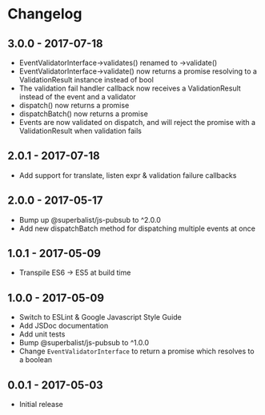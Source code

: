 # Changelog

## 3.0.0 - 2017-07-18

* EventValidatorInterface->validates() renamed to ->validate()
* EventValidatorInterface->validate() now returns a promise resolving to a ValidationResult instance instead of bool
* The validation fail handler callback now receives a ValidationResult instead of the event and a validator
* dispatch() now returns a promise
* dispatchBatch() now returns a promise
* Events are now validated on dispatch, and will reject the promise with a ValidationResult when validation fails

## 2.0.1 - 2017-07-18

* Add support for translate, listen expr & validation failure callbacks

## 2.0.0 - 2017-05-17

* Bump up @superbalist/js-pubsub to ^2.0.0
* Add new dispatchBatch method for dispatching multiple events at once

## 1.0.1 - 2017-05-09

* Transpile ES6 -> ES5 at build time

## 1.0.0 - 2017-05-09

* Switch to ESLint & Google Javascript Style Guide
* Add JSDoc documentation
* Add unit tests
* Bump @superbalist/js-pubsub to ^1.0.0
* Change `EventValidatorInterface` to return a promise which resolves to a boolean

## 0.0.1 - 2017-05-03

* Initial release
